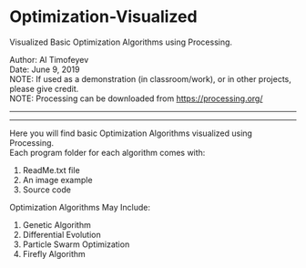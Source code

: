 # Optimization-Visualized
Visualized Basic Optimization Algorithms using Processing.

Author:	Al Timofeyev  
Date:	June 9, 2019  
NOTE: If used as a demonstration (in classroom/work), or in other projects, please give credit.  
NOTE: Processing can be downloaded from https://processing.org/
****************************************************************************************************
****************************************************************************************************

Here you will find basic Optimization Algorithms visualized using Processing.  
Each program folder for each algorithm comes with:
1.  ReadMe.txt file
2.  An image example
3.  Source code

Optimization Algorithms May Include:
1.  Genetic Algorithm
2.  Differential Evolution
3.  Particle Swarm Optimization
4.  Firefly Algorithm
